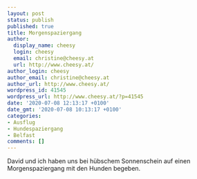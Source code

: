```yaml
---
layout: post
status: publish
published: true
title: Morgenspaziergang
author:
  display_name: cheesy
  login: cheesy
  email: christine@cheesy.at
  url: http://www.cheesy.at/
author_login: cheesy
author_email: christine@cheesy.at
author_url: http://www.cheesy.at/
wordpress_id: 41545
wordpress_url: http://www.cheesy.at/?p=41545
date: '2020-07-08 12:13:17 +0100'
date_gmt: '2020-07-08 10:13:17 +0100'
categories:
- Ausflug
- Hundespaziergang
- Belfast
comments: []
---
```

<!-- wp:paragraph -->
David und ich haben uns bei hübschem Sonnenschein auf einen Morgenspaziergang mit den Hunden begeben.
<!-- /wp:paragraph -->
<!-- wp:image {"id":41539,"linkDestination":"custom"} -->
<figure class="wp-block-image"><a href="{% link _fotos/leben-in-belfast/2020/morgenspaziergang/index.md %}"><img src="{% link _fotos/leben-in-belfast/2020/morgenspaziergang/Morgenspaziergang-008.jpg %}" alt="" class="wp-image-41539"></a></figure>
<!-- /wp:image -->
